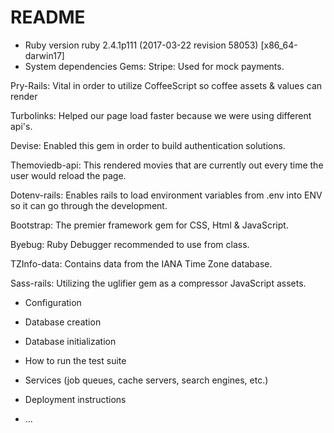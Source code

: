 # README
* Ruby version
  ruby 2.4.1p111 (2017-03-22 revision 58053) [x86_64-darwin17]
* System dependencies
Gems:
Stripe: Used for mock payments.

Pry-Rails: Vital in order to utilize CoffeeScript so coffee assets & values can render

Turbolinks: Helped our page load faster because we were using different api's.

Devise: Enabled this gem in order to build authentication solutions.

Themoviedb-api: This rendered movies that are currently out every time the user would reload the page.

Dotenv-rails: Enables rails to load environment variables from .env into ENV so it can go through the development.

Bootstrap: The premier framework gem for CSS, Html & JavaScript.

Byebug: Ruby Debugger recommended to use from class.

TZInfo-data: Contains data from the IANA Time Zone database.

Sass-rails: Utilizing the uglifier gem as a compressor JavaScript assets.

* Configuration

* Database creation

* Database initialization

* How to run the test suite

* Services (job queues, cache servers, search engines, etc.)

* Deployment instructions

* ...
